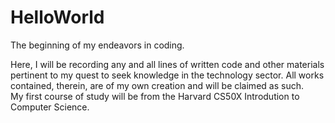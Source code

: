 # HelloWorld
The beginning of my endeavors in coding.

Here, I will be recording any and all lines of written code and other materials pertinent to my quest to seek knowledge in the technology sector.  All works contained, therein, are of my own creation and will be claimed as such.  
My first course of study will be from the Harvard CS50X Introdution to Computer Science.  

